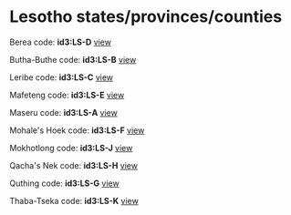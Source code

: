 # Lesotho states/provinces/counties
Berea     code: **id3:LS-D**     [view](../export/geojson/medium/id3/ls/d.geojson)     


Butha-Buthe     code: **id3:LS-B**     [view](../export/geojson/medium/id3/ls/b.geojson)     


Leribe     code: **id3:LS-C**     [view](../export/geojson/medium/id3/ls/c.geojson)     


Mafeteng     code: **id3:LS-E**     [view](../export/geojson/medium/id3/ls/e.geojson)     


Maseru     code: **id3:LS-A**     [view](../export/geojson/medium/id3/ls/a.geojson)     


Mohale's Hoek     code: **id3:LS-F**     [view](../export/geojson/medium/id3/ls/f.geojson)     


Mokhotlong     code: **id3:LS-J**     [view](../export/geojson/medium/id3/ls/j.geojson)     


Qacha's Nek     code: **id3:LS-H**     [view](../export/geojson/medium/id3/ls/h.geojson)     


Quthing     code: **id3:LS-G**     [view](../export/geojson/medium/id3/ls/g.geojson)     


Thaba-Tseka     code: **id3:LS-K**     [view](../export/geojson/medium/id3/ls/k.geojson)     

